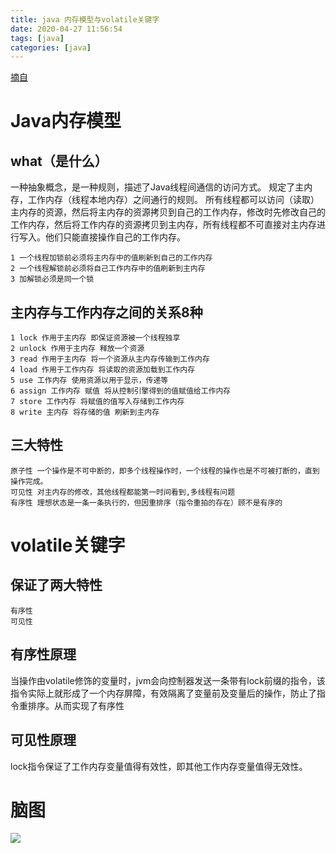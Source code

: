 ```yaml
---
title: java 内存模型与volatile关键字
date: 2020-04-27 11:56:54
tags: [java]
categories: [java]
---
```

[摘自](https://xzh20121116.github.io/post/VPO1pZnCC/)
# Java内存模型
## what（是什么）
一种抽象概念，是一种规则，描述了Java线程间通信的访问方式。
规定了主内存，工作内存（线程本地内存）之间通行的规则。
所有线程都可以访问（读取）主内存的资源，然后将主内存的资源拷贝到自己的工作内存，修改时先修改自己的工作内存，然后将工作内存的资源拷贝到主内存，所有线程都不可直接对主内存进行写入。他们只能直接操作自己的工作内存。
    
    1 一个线程加锁前必须将主内存中的值刷新到自己的工作内存
    2 一个线程解锁前必须将自己工作内存中的值刷新到主内存
    3 加解锁必须是同一个锁

## 主内存与工作内存之间的关系8种
    
    1 lock 作用于主内存 即保证资源被一个线程独享
    2 unlock 作用于主内存 释放一个资源
    3 read 作用于主内存 将一个资源从主内存传输到工作内存
    4 load 作用于工作内存 将读取的资源加载到工作内存
    5 use 工作内存 使用资源以用于显示，传递等
    6 assign 工作内存 赋值 将从控制引擎得到的值赋值给工作内存
    7 store 工作内存 将赋值的值写入存储到工作内存
    8 write 主内存 将存储的值 刷新到主内存
## 三大特性
    原子性 一个操作是不可中断的，即多个线程操作时，一个线程的操作也是不可被打断的，直到操作完成。
    可见性 对主内存的修改，其他线程都能第一时间看到,多线程有问题
    有序性 理想状态是一条一条执行的，但因重排序（指令重拍的存在）顾不是有序的

# volatile关键字
## 保证了两大特性
    
    有序性
    可见性
    
## 有序性原理
当操作由volatile修饰的变量时，jvm会向控制器发送一条带有lock前缀的指令，该指令实际上就形成了一个内存屏障，有效隔离了变量前及变量后的操作，防止了指令重排序。从而实现了有序性

## 可见性原理
lock指令保证了工作内存变量值得有效性，即其他工作内存变量值得无效性。

# 脑图
![](java内存模型、volatile的实现原理.png)
    


